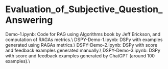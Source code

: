 # Evaluation_of_Subjective_Question_Answering

Demo-1.ipynb: Code for RAG using Algorithms book by Jeff Erickson, and computation of RAGAs metrics.\\
DSPY-Demo-1.ipynb: DSPy with examples generated using RAGAs metrics.\\
DSPY-Demo-2.ipynb: DSPy with score and feedback examples generated manually.\\
DSPY-Demo-3.ipynb: DSPy with score and feedback examples generated by ChatGPT (around 100 examples).\\ 
